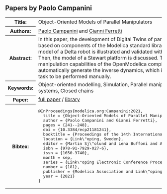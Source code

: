 ## Papers by Paolo Campanini
<table><tr><th>Title:</th>
<td>Object-Oriented Models of Parallel Manipulators</td>
</tr>
<tr><th>Authors:</th>
<td>
<a href="/proceedings/authors/PaoloCampanini">Paolo Campanini</a> and <a href="/proceedings/authors/GianniFerretti">Gianni Ferretti</a></td>
</tr>
<tr><th>Abstract:</th>
<td>In this paper, the development of Digital Twins of parallel manipulator is described, based on components of the Modelica standard library only. At first, the dynamic model of a Delta robot is illustrated and validated with respect to experimental data. Then, the model of a Stewart platform is discussed. Thanks to the symbolic manipulation capabilities of the OpenModelica compiler, the model is then used to automatically generate the inverse dynamics, which is in general is a quite difficult task to be performed manually.</td></tr>
<tr><th>Keywords:</th>
<td>Object-oriented modelling, Simulation, Parallel manipulators, Modelica, DAE systems, Closed chains</td></tr>
<tr><th>Paper:</th>
<td><a href="https://doi.org/10.3384/ecp21181241">full paper</a> / <a href="https://github.com/looms-polimi/Parallel_manipulators">library</a></td>
</tr>
<tr><th>Bibtex:</th>
<td><pre>
@InProceedings{modelica.org:Campanini:2021,
  title = {Object-Oriented Models of Parallel Manipulators},
  author = {Paolo Campanini and Gianni Ferretti},
  pages = {241--248},
  doi = {10.3384/ecp21181241},
  booktitle = {Proceedings of the 14th International Modelica Conference},
  location = {Link\&quot;oping, Sweden},
  editor = {Martin Sj\&quot;olund and Lena Buffoni and Adrian Pop and Lennart Ochel},
  isbn = {978-91-7929-027-6},
  issn = {1650-3740},
  month = sep,
  series = {Link\&quot;oping Electronic Conference Proceedings},
  number = {181},
  publisher = {Modelica Association and Link\&quot;oping University Electronic Press},
  year = {2021}
}
</pre></td></tr>
</table><br>
